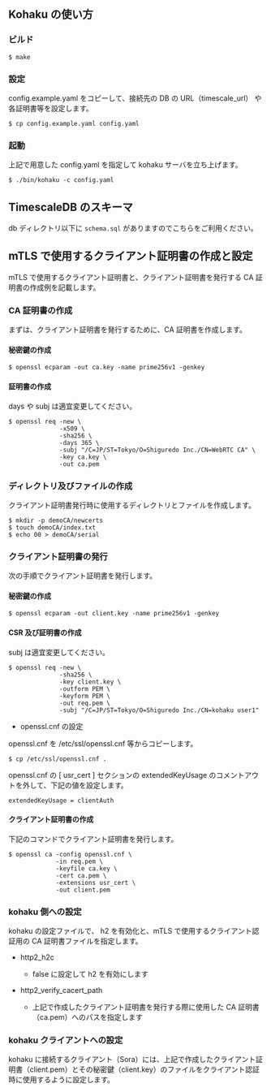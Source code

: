 ## Kohaku の使い方

### ビルド

```
$ make
```


### 設定

config.example.yaml をコピーして、接続先の DB の URL（timescale_url） や各証明書等を設定します。

```
$ cp config.example.yaml config.yaml
```


### 起動

上記で用意した config.yaml を指定して kohaku サーバを立ち上げます。

```
$ ./bin/kohaku -c config.yaml
```

## TimescaleDB のスキーマ

db ディレクトリ以下に `schema.sql` がありますのでこちらをご利用ください。

## mTLS で使用するクライアント証明書の作成と設定

mTLS で使用するクライアント証明書と、クライアント証明書を発行する CA 証明書の作成例を記載します。

### CA 証明書の作成

まずは、クライアント証明書を発行するために、CA 証明書を作成します。

#### 秘密鍵の作成

```
$ openssl ecparam -out ca.key -name prime256v1 -genkey
```

#### 証明書の作成

days や subj は適宜変更してください。

```
$ openssl req -new \
              -x509 \
              -sha256 \
              -days 365 \
              -subj "/C=JP/ST=Tokyo/O=Shiguredo Inc./CN=WebRTC CA" \
              -key ca.key \
              -out ca.pem
```


### ディレクトリ及びファイルの作成

クライアント証明書発行時に使用するディレクトリとファイルを作成します。

```
$ mkdir -p demoCA/newcerts
$ touch demoCA/index.txt
$ echo 00 > demoCA/serial
```

### クライアント証明書の発行

次の手順でクライアント証明書を発行します。

#### 秘密鍵の作成

```
$ openssl ecparam -out client.key -name prime256v1 -genkey
```


#### CSR 及び証明書の作成

subj は適宜変更してください。

```
$ openssl req -new \
              -sha256 \
              -key client.key \
              -outform PEM \
              -keyform PEM \
              -out req.pem \
              -subj "/C=JP/ST=Tokyo/O=Shiguredo Inc./CN=kohaku user1"
```

- openssl.cnf の設定

openssl.cnf を /etc/ssl/openssl.cnf 等からコピーします。

```
$ cp /etc/ssl/openssl.cnf .
```

openssl.cnf の [ usr_cert ] セクションの extendedKeyUsage のコメントアウトを外して、下記の値を設定します。

```
extendedKeyUsage = clientAuth
```

#### クライアント証明書の作成

下記のコマンドでクライアント証明書を発行します。

```
$ openssl ca -config openssl.cnf \
             -in req.pem \
             -keyfile ca.key \
             -cert ca.pem \
             -extensions usr_cert \
             -out client.pem
```


### kohaku 側への設定

kohaku の設定ファイルで、 h2 を有効化と、mTLS で使用するクライアント認証用の CA 証明書ファイルを指定します。

- http2_h2c

    - false に設定して h2 を有効にします

- http2_verify_cacert_path

    - 上記で作成したクライアント証明書を発行する際に使用した CA 証明書（ca.pem）へのパスを指定します

### kohaku クライアントへの設定

kohaku に接続するクライアント（Sora）には、上記で作成したクライアント証明書（client.pem）とその秘密鍵（client.key）のファイルをクライアント認証時に使用するように設定します。
